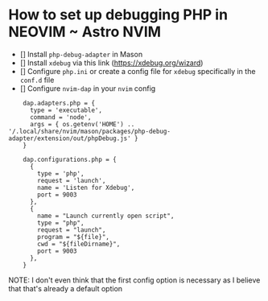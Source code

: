 # How to set up debugging PHP in NEOVIM ~ Astro NVIM

- [] Install `php-debug-adapter` in Mason
- [] Install `xdebug` via this link (https://xdebug.org/wizard)
- [] Configure `php.ini` or create a config file for `xdebug` specifically in the `conf.d` file
- [] Configure `nvim-dap` in your `nvim` config

```
    dap.adapters.php = {
      type = 'executable',
      command = 'node',
      args = { os.getenv('HOME') .. '/.local/share/nvim/mason/packages/php-debug-adapter/extension/out/phpDebug.js' }
    }

    dap.configurations.php = {
      {
        type = 'php',
        request = 'launch',
        name = 'Listen for Xdebug',
        port = 9003
      },
      {
        name = "Launch currently open script",
        type = "php",
        request = "launch",
        program = "${file}",
        cwd = "${fileDirname}",
        port = 9003
      },
    }
```
NOTE: I don't even think that the first config option is necessary as I believe that that's already a default option
